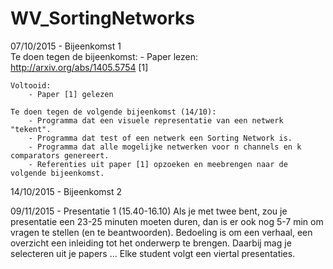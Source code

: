 # WV_SortingNetworks

07/10/2015 - Bijeenkomst 1 </br>
	Te doen tegen de bijeenkomst:
		- Paper lezen: http://arxiv.org/abs/1405.5754 [1]

	Voltooid:
		- Paper [1] gelezen

	Te doen tegen de volgende bijeenkomst (14/10):
		- Programma dat een visuele representatie van een netwerk "tekent".
		- Programma dat test of een netwerk een Sorting Network is.
		- Programma dat alle mogelijke netwerken voor n channels en k comparators genereert.
		- Referenties uit paper [1] opzoeken en meebrengen naar de volgende bijeenkomst.


14/10/2015 - Bijeenkomst 2



09/11/2015 - Presentatie 1 (15.40-16.10)
		Als je met twee bent, zou je presentatie een 23-25 minuten moeten duren, dan is er ook nog 5-7 min om vragen te 		stellen (en te beantwoorden). Bedoeling is om een verhaal, een overzicht een inleiding tot het onderwerp te 			brengen. Daarbij mag je selecteren uit je papers ... Elke student volgt een viertal presentaties.
